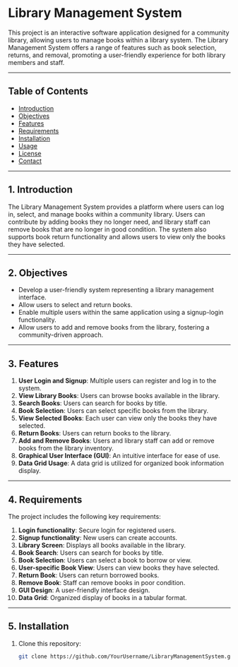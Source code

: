 # Library Management System

This project is an interactive software application designed for a community library, allowing users to manage books within a library system. The Library Management System offers a range of features such as book selection, returns, and removal, promoting a user-friendly experience for both library members and staff.

---

## Table of Contents

- [Introduction](#introduction)
- [Objectives](#objectives)
- [Features](#features)
- [Requirements](#requirements)
- [Installation](#installation)
- [Usage](#usage)
- [License](#license)
- [Contact](#contact)

---

## 1. Introduction

The Library Management System provides a platform where users can log in, select, and manage books within a community library. Users can contribute by adding books they no longer need, and library staff can remove books that are no longer in good condition. The system also supports book return functionality and allows users to view only the books they have selected.

---

## 2. Objectives

- Develop a user-friendly system representing a library management interface.
- Allow users to select and return books.
- Enable multiple users within the same application using a signup-login functionality.
- Allow users to add and remove books from the library, fostering a community-driven approach.

---

## 3. Features

1. **User Login and Signup**: Multiple users can register and log in to the system.
2. **View Library Books**: Users can browse books available in the library.
3. **Search Books**: Users can search for books by title.
4. **Book Selection**: Users can select specific books from the library.
5. **View Selected Books**: Each user can view only the books they have selected.
6. **Return Books**: Users can return books to the library.
7. **Add and Remove Books**: Users and library staff can add or remove books from the library inventory.
8. **Graphical User Interface (GUI)**: An intuitive interface for ease of use.
9. **Data Grid Usage**: A data grid is utilized for organized book information display.

---

## 4. Requirements

The project includes the following key requirements:

1. **Login functionality**: Secure login for registered users.
2. **Signup functionality**: New users can create accounts.
3. **Library Screen**: Displays all books available in the library.
4. **Book Search**: Users can search for books by title.
5. **Book Selection**: Users can select a book to borrow or view.
6. **User-specific Book View**: Users can view books they have selected.
7. **Return Book**: Users can return borrowed books.
8. **Remove Book**: Staff can remove books in poor condition.
9. **GUI Design**: A user-friendly interface design.
10. **Data Grid**: Organized display of books in a tabular format.

---

## 5. Installation

1. Clone this repository:
   ```bash
   git clone https://github.com/YourUsername/LibraryManagementSystem.git
